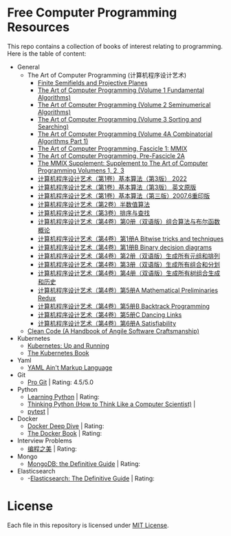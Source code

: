 # Free Computer Programming Resources
This repo contains a collection of books of interest relating to programming. 
Here is the table of content:
- General
  - The Art of Computer Programming (计算机程序设计艺术)
    - [Finite Semifields and Projective Planes]()
    - [The Art of Computer Programming (Volume 1 Fundamental Algorithms)]()
    - [The Art of Computer Programming (Volume 2 Seminumerical Algorithms)]()
    - [The Art of Computer Programming (Volume 3 Sorting and Searching)]()
    - [The Art of Computer Programming (Volume 4A Combinatorial Algorithms Part 1)]()
    - [The Art of Computer Programming, Fascicle 1: MMIX]()
    - [The Art of Computer Programming, Pre-Fascicle 2A]()
    - [The MMIX Supplement: Supplement to The Art of Computer Programming Volumens 1, 2, 3]()
    - [计算机程序设计艺术（第1卷）基本算法（第3版） 2022]()
    - [计算机程序设计艺术（第1卷）基本算法（第3版） 英文原版]()
    - [计算机程序设计艺术（第1卷）基本算法（第三版）2007.6重印版]()
    - [计算机程序设计艺术（第2卷）半数值算法]()
    - [计算机程序设计艺术（第3卷）排序与查找]()
    - [计算机程序设计艺术（第4卷）第0册（双语版）组合算法与布尔函数概论]()
    - [计算机程序设计艺术（第4卷）第1册A Bitwise tricks and techniques]()
    - [计算机程序设计艺术（第4卷）第1册B Binary decision diagrams]()
    - [计算机程序设计艺术（第4卷）第2册（双语版）生成所有元组和排列]()
    - [计算机程序设计艺术（第4卷）第3册（双语版）生成所有组合和分划]()
    - [计算机程序设计艺术（第4卷）第4册（双语版）生成所有树组合生成和历史]()
    - [计算机程序设计艺术（第4卷）第5册A Mathematical Preliminaries Redux]()
    - [计算机程序设计艺术（第4卷）第5册B Backtrack Programming]()
    - [计算机程序设计艺术（第4卷）第5册C Dancing Links]()
    - [计算机程序设计艺术（第4卷）第6册A Satisfiability]()
  - [Clean Code (A Handbook of Angile Software Craftsmanship)](https://github.com/leelening/Computer-Science-Books/blob/main/General/Clean%20Code%20(A%20Handbook%20of%20Agile%20Software%20Craftsmanship).pdf)
- Kubernetes
  - [Kubernetes: Up and Running](https://github.com/leelening/Computer-Science-Books/blob/main/Kubernetes/Kubernetes:%20Up%20and%20Running.pdf)
  - [The Kubernetes Book](https://github.com/leelening/Computer-Science-Books/blob/main/Kubernetes/The%20Kubernetes%20Book.pdf)
- Yaml
  - [YAML Ain't Markup Language](https://github.com/leelening/Computer-Science-Books/blob/main/YAML/YAML%20Ain%E2%80%99t%20Markup%20Language%20(YAML%E2%84%A2)%20revision%201.2.2.html)
- Git
  - [Pro Git](https://github.com/leelening/Computer-Science-Books/blob/main/Git/progit.pdf) | Rating: 4.5/5.0
- Python
  - [Learning Python](https://github.com/leelening/Computer-Science-Books/blob/main/Python/Learning%20Python.pdf) | Rating:
  - [Thinking Python (How to Think Like a Computer Scientist)](https://github.com/leelening/Computer-Science-Books/blob/main/Python/Think%20Python%20(How%20to%20Think%20Like%20a%20Computer%20Scientist).pdf) | 
  - [pytest](https://github.com/leelening/Computer-Science-Books/blob/main/Python/pytest.pdf) | 
- Docker
  - [Docker Deep Dive](https://github.com/leelening/Computer-Science-Books/blob/main/Docker/Docker%20Deep%20Dive.pdf) | Rating:
  - [The Docker Book](https://github.com/leelening/Computer-Science-Books/blob/main/Docker/The%20Docker%20Book.pdf) | Rating:
- Interview Problems
  - [编程之美](https://github.com/leelening/Computer-Science-Books/blob/main/Interview%20Problems/%E7%BC%96%E7%A8%8B%E4%B9%8B%E7%BE%8E.pdf) | Rating:
- Mongo
  - [MongoDB: the Definitive Guide](https://github.com/leelening/Computer-Science-Books/blob/main/Mongo/MongoDB%20(The%20Definitive%20Guide).pdf) | Rating:
- Elasticsearch
  - -[Elasticsearch: The Definitive Guide](https://github.com/leelening/Computer-Science-Books/blob/main/Elasticsearch/Elasticsearch%20(The%20Definitive%20Guide).pdf) | Rating:
# License
Each file in this repository is licensed under [MIT License](https:://github.com/leelening/Computer-Science-Books/LICENSE).